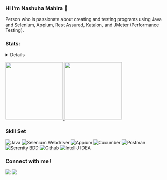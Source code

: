 

<!--
**nshmahira/nshmahira** is a ✨ _special_ ✨ repository because its `README.md` (this file) appears on your GitHub profile.
-->
### Hi I'm Nashuha Mahira 👋
Person who is passionate about creating and testing programs using Java and Selenium, Appium, Rest Assured, Katalon, and JMeter (Performance Testing).

### Stats:
<details>
- 🌱 I’m currently learning Katalon, CI/CD
- 💬 Ask me about ...
- 📫 How to reach me: nashuham14@gmail.com
- 😄 Pronouns: She/Her
- ⚡ Fun fact: very easy to mingle with people

</details>
<p align="left">
<a href="https://github.com/nshmahira">
  <img height="180em" src="https://github-readme-stats-eight-theta.vercel.app/api?username=nshmahira&show_icons=true&theme=nightowl&include_all_commits=true&count_private=true"/>
  <img height="180em" src="https://github-readme-stats-eight-theta.vercel.app/api/top-langs/?username=nshmahira&layout=compact&langs_count=8&theme=nightowl"/>
</a>
</p>

### Skill Set
![Java](https://img.shields.io/badge/-java-181717?style=for-the-badge&logo=java)
![Selenium Webdriver](https://img.shields.io/badge/-selenium-181717?style=for-the-badge&logo=selenium)
![Appium](https://img.shields.io/badge/-appium-181717?style=for-the-badge&logo=appium)
![Cucumber](https://img.shields.io/badge/-cucumber-181717?style=for-the-badge&logo=cucumber)
![Postman](https://img.shields.io/badge/-postman-181717?style=for-the-badge&logo=postman)
![Serenity BDD](https://img.shields.io/badge/-serenitybdd-181717?style=for-the-badge&logo=serenitybdd)
![Github](https://img.shields.io/badge/GitHub-100000?style=for-the-badge&logo=github&logoColor=white)
![IntelliJ IDEA](https://img.shields.io/badge/IntelliJIDEA-000000.svg?style=for-the-badge&logo=intellij-idea&logoColor=white)

### Connect with me !

<p>
    <a href="https://www.linkedin.com/in/nashuhamahira/" target="blank"><img src="https://img.shields.io/badge/-linkedin-181717?style=for-the-badge&logo=linkedin" /></a>
     <a href="https://www.instagram.com/nshmahira/" target="blank"><img src="https://img.shields.io/badge/-instagram-181717?style=for-the-badge&logo=instagram" /></a>
</p>
